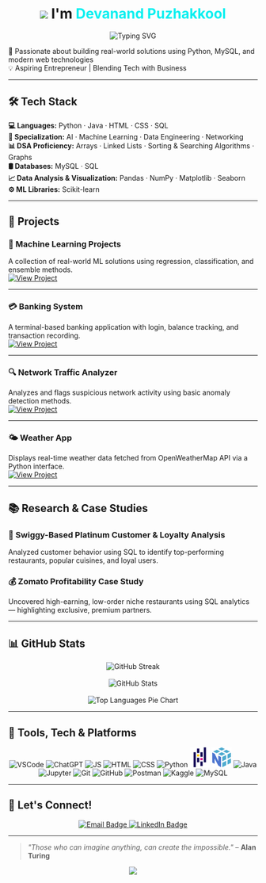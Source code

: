 

<h1 align="center">
  <img src="https://media.giphy.com/media/hvRJCLFzcasrR4ia7z/giphy.gif" width="35"/> 
  I'm <span style="color:#0AF0F0;">Devanand Puzhakkool</span>
</h1>

<p align="center">
  <img src="https://readme-typing-svg.herokuapp.com?lines=Hey+there!;Welcome+to+my+GitHub+playground!;Exploring+data,+code,+and+creativity.&fontsize=100px&font=Fira+Code&duration=4000&pause=900&color=0AF0F0&center=true&width=900&height=150" alt="Typing SVG" />
</p>

🚀 Passionate about building real-world solutions using Python, MySQL, and modern web technologies  
💡 Aspiring Entrepreneur | Blending Tech with Business  

---

## 🛠️ Tech Stack

**💻 Languages:** Python · Java · HTML · CSS · SQL  
**🧠 Specialization:** AI · Machine Learning · Data Engineering · Networking  
**📊 DSA Proficiency:** Arrays · Linked Lists · Sorting & Searching Algorithms · Graphs  
**🛢️ Databases:** MySQL · SQL  
**📈 Data Analysis & Visualization:** Pandas · NumPy · Matplotlib · Seaborn  
**⚙️ ML Libraries:** Scikit-learn

---

## 💼 Projects

### 🤖 Machine Learning Projects  
A collection of real-world ML solutions using regression, classification, and ensemble methods.  
[![View Project](https://img.shields.io/badge/View_Project-%2300C9FF?style=for-the-badge&logo=github&logoColor=white)](https://github.com/CodeByD3v/ml-projects)

---

### 💳 Banking System  
A terminal-based banking application with login, balance tracking, and transaction recording.  
[![View Project](https://img.shields.io/badge/View_Project-%2300C9FF?style=for-the-badge&logo=github&logoColor=white)](https://github.com/CodeByD3v/Banking-System)

---

### 🔍 Network Traffic Analyzer  
Analyzes and flags suspicious network activity using basic anomaly detection methods.  
[![View Project](https://img.shields.io/badge/View_Project-%2300C9FF?style=for-the-badge&logo=github&logoColor=white)](https://github.com/CodeByD3v/Network-Traffic-Analyzer)

---

### 🌤️ Weather App  
Displays real-time weather data fetched from OpenWeatherMap API via a Python interface.  
[![View Project](https://img.shields.io/badge/View_Project-%2300C9FF?style=for-the-badge&logo=github&logoColor=white)](https://github.com/CodeByD3v/Weather-App)

---
## 📚 Research & Case Studies

### 📌 Swiggy-Based Platinum Customer & Loyalty Analysis  
Analyzed customer behavior using SQL to identify top-performing restaurants, popular cuisines, and loyal users.

### 💰 Zomato Profitability Case Study  
Uncovered high-earning, low-order niche restaurants using SQL analytics — highlighting exclusive, premium partners.

---

## 📊 GitHub Stats

<p align="center">
  <img src="https://streak-stats.demolab.com?user=CodeByD3v&theme=flat&hide_border=true" alt="GitHub Streak"/>
  <br><br>
  <img src="https://github-readme-stats.vercel.app/api?username=CodeByD3v&show_icons=true&theme=dracula&hide_border=true" alt="GitHub Stats"/>
  <br><br>
  <img src="https://github-readme-stats.vercel.app/api/top-langs/?username=CodeByD3v&layout=pie&theme=gruvbox&hide_border=true" alt="Top Languages Pie Chart"/>
</p>

---

## 🎨 Tools, Tech & Platforms

<p align="center">
  <img src="https://cdn.jsdelivr.net/gh/devicons/devicon@latest/icons/vscode/vscode-original.svg" width="40" alt="VSCode"/>
  <img src="https://upload.wikimedia.org/wikipedia/commons/0/04/ChatGPT_logo.svg" width="40" alt="ChatGPT"/>
  <img src="https://cdn.jsdelivr.net/gh/devicons/devicon/icons/javascript/javascript-original.svg" width="40" alt="JS"/>
  <img src="https://cdn.jsdelivr.net/gh/devicons/devicon/icons/html5/html5-original.svg" width="40" alt="HTML"/>
  <img src="https://cdn.jsdelivr.net/gh/devicons/devicon/icons/css3/css3-original.svg" width="40" alt="CSS"/>
  <img src="https://cdn.jsdelivr.net/gh/devicons/devicon/icons/python/python-original.svg" width="40" alt="Python"/>
  <img src="https://raw.githubusercontent.com/devicons/devicon/master/icons/pandas/pandas-original.svg" width="40" alt="Pandas"/>
  <img src="https://raw.githubusercontent.com/devicons/devicon/master/icons/numpy/numpy-original.svg" width="40" alt="NumPy"/>
  <img src="https://cdn.jsdelivr.net/gh/devicons/devicon/icons/java/java-original.svg" width="40" alt="Java"/>
  <img src="https://upload.wikimedia.org/wikipedia/commons/3/38/Jupyter_logo.svg" width="40" alt="Jupyter"/>
  <img src="https://cdn.jsdelivr.net/gh/devicons/devicon/icons/git/git-original.svg" width="40" alt="Git"/>
  <img src="https://cdn.jsdelivr.net/gh/devicons/devicon@latest/icons/github/github-original.svg" width="40" alt="GitHub"/>
  <img src="https://cdn.jsdelivr.net/gh/devicons/devicon@latest/icons/postman/postman-original.svg" width="40" alt="Postman"/>
  <img src="https://cdn.jsdelivr.net/gh/devicons/devicon@latest/icons/kaggle/kaggle-original.svg" width="40" alt="Kaggle"/>        
  <img src="https://cdn.jsdelivr.net/gh/devicons/devicon/icons/mysql/mysql-original.svg" width="40" alt="MySQL"/>
</p>

---

## 🔗 Let's Connect!

<p align="center">
  <a href="mailto:pdevanand910@gmail.com">
    <img src="https://img.shields.io/badge/EMAIL-D14836?style=for-the-badge&logo=gmail&logoColor=white" alt="Email Badge"/>
  </a>
  <a href="https://www.linkedin.com/in/devanand-puzhakkool" target="_blank">
    <img src="https://img.shields.io/badge/LINKEDIN-0077B5?style=for-the-badge&logo=linkedin&logoColor=white" alt="LinkedIn Badge"/>
  </a>
</p>

---

> *"Those who can imagine anything, can create the impossible."* – **Alan Turing**

<p align="center">
  <img src="https://capsule-render.vercel.app/api?type=waving&color=gradient&height=100&section=footer"/>
</p>
